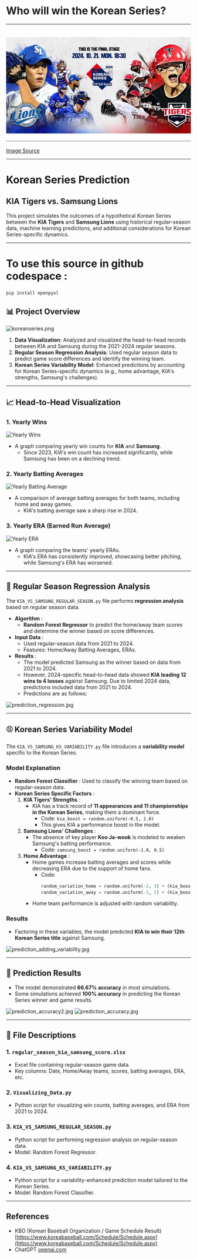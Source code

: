 # Who will win the Korean Series?

---

![koreanseries2.jpg](imgs%2Fkoreanseries2.jpg)

[Image Source](https://www.wbsc.org/ko/news/kia-tigers-and-samsung-lions-to-compete-in-korean-series-2024)

---

# Korean Series Prediction

## KIA Tigers vs. Samsung Lions

This project simulates the outcomes of a hypothetical Korean Series between the **KIA Tigers** and **Samsung Lions** using historical regular-season data, machine learning predictions, and additional considerations for Korean Series-specific dynamics.

---

# To use this source in github codespace :
```pip install openpyxl```

## 📊 Project Overview
![koreanseries.png](imgs%2Fkoreanseries.png)

1. **Data Visualization**: Analyzed and visualized the head-to-head records between KIA and Samsung during the 2021-2024 regular seasons.
2. **Regular Season Regression Analysis**: Used regular season data to predict game score differences and identify the winning team.
3. **Korean Series Variability Model**: Enhanced predictions by accounting for Korean Series-specific dynamics (e.g., home advantage, KIA's strengths, Samsung's challenges).

---

## 📈 Head-to-Head Visualization

### **1. Yearly Wins**
![Yearly Wins](imgs%2Fyearly_wins.jpg)

- A graph comparing yearly win counts for **KIA** and **Samsung**.
  - Since 2023, KIA's win count has increased significantly, while Samsung has been on a declining trend.

### **2. Yearly Batting Averages**
![Yearly Batting Average](imgs%2Fyearly_avg.jpg)

- A comparison of average batting averages for both teams, including home and away games.
  - KIA's batting average saw a sharp rise in 2024.

### **3. Yearly ERA (Earned Run Average)**
![Yearly ERA](imgs%2Fyearly_era.jpg)

- A graph comparing the teams' yearly ERAs.
  - KIA's ERA has consistently improved, showcasing better pitching, while Samsung's ERA has worsened.

---

## 🧮 Regular Season Regression Analysis

The `KIA_VS_SAMSUNG_REGULAR_SEASON.py` file performs **regression analysis** based on regular season data.

- **Algorithm** :
  - **Random Forest Regressor** to predict the home/away team scores and determine the winner based on score differences.
- **Input Data** :
  - Used regular-season data from 2021 to 2024.
  - Features: Home/Away Batting Averages, ERAs.
- **Results** :
  - The model predicted Samsung as the winner based on data from 2021 to 2024.
  - However, 2024-specific head-to-head data showed **KIA leading 12 wins to 4 losses** against Samsung. Due to limited 2024 data, predictions included data from 2021 to 2024.
  - Predictions are as follows:

![prediction_regression.jpg](imgs%2Fprediction_regression.jpg)

---

## ⚾ Korean Series Variability Model

The `KIA_VS_SAMSUNG_KS_VARIABILITY.py` file introduces a **variability model** specific to the Korean Series.

### **Model Explanation**
- **Random Forest Classifier** : Used to classify the winning team based on regular-season data.
- **Korean Series Specific Factors** :
  1. **KIA Tigers' Strengths** :
     - KIA has a track record of **11 appearances and 11 championships in the Korean Series**, making them a dominant force.
       - Code: `kia_boost = random.uniform(-0.5, 1.0)`
       - This gives KIA a performance boost in the model.
  2. **Samsung Lions' Challenges** :
     - The absence of key player **Koo Ja-wook** is modeled to weaken Samsung's batting performance.
       - Code: `samsung_boost = random.uniform(-1.0, 0.5)`
  3. **Home Advantage** :
     - Home games increase batting averages and scores while decreasing ERA due to the support of home fans.
       - Code: 
         ```python
         random_variation_home = random.uniform(-2, 3) + (kia_boost if home_team == "KIA" else samsung_boost)
         random_variation_away = random.uniform(-3, 2) + (kia_boost if away_team == "KIA" else samsung_boost)
         ```
     - Home team performance is adjusted with random variability.

### **Results**
- Factoring in these variables, the model predicted **KIA to win their 12th Korean Series title** against Samsung.

![prediction_adding_variability.jpg](imgs%2Fprediction_adding_variability.jpg)

---

## 🧮 Prediction Results

- The model demonstrated **66.67% accuracy** in most simulations.
- Some simulations achieved **100% accuracy** in predicting the Korean Series winner and game results.

![prediction_accuracy2.jpg](imgs%2Fprediction_accuracy2.jpg)
![prediction_accuracy.jpg](imgs%2Fprediction_accuracy.jpg)

---

## 📂 File Descriptions

### **1. `regular_season_kia_samsung_score.xlsx`**
- Excel file containing regular-season game data.
- Key columns: Date, Home/Away teams, scores, batting averages, ERA, etc.

### **2. `Visualizing_Data.py`**
- Python script for visualizing win counts, batting averages, and ERA from 2021 to 2024.

### **3. `KIA_VS_SAMSUNG_REGULAR_SEASON.py`**
- Python script for performing regression analysis on regular-season data.
- Model: Random Forest Regressor.

### **4. `KIA_VS_SAMSUNG_KS_VARIABILITY.py`**
- Python script for a variability-enhanced prediction model tailored to the Korean Series.
- Model: Random Forest Classifier.

---

## References
- KBO (Korean Baseball Organization / Game Schedule Result) [https://www.koreabaseball.com/Schedule/Schedule.aspx](https://www.koreabaseball.com/Schedule/Schedule.aspx)
- ChatGPT [openai.com](https://openai.com)
